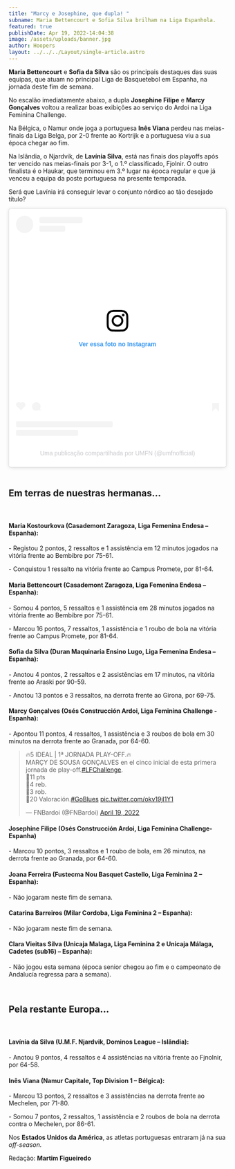 ```yaml
---
title: "Marcy e Josephine, que dupla! "
subname: Maria Bettencourt e Sofia Silva brilham na Liga Espanhola.
featured: true
publishDate: Apr 19, 2022-14:04:38
image: /assets/uploads/banner.jpg
author: Hoopers
layout: ../../../Layout/single-article.astro
---
```

**Maria Bettencourt** e **Sofia da Silva** são os principais destaques das suas equipas, que atuam no principal Liga de Basquetebol em Espanha, na jornada deste fim de semana.

No escalão imediatamente abaixo, a dupla **Josephine Filipe** e **Marcy Gonçalves** voltou a realizar boas exibições ao serviço do Ardoi na Liga Feminina Challenge.

Na Bélgica, o Namur onde joga a portuguesa **Inês Viana** perdeu nas meias-finais da Liga Belga, por 2-0 frente ao Kortrijk e a portuguesa viu a sua época chegar ao fim. 

Na Islândia, o Njardvik, de **Lavínia Silva**, está nas finais dos playoffs após ter vencido nas meias-finais por 3-1, o 1.º classificado, Fjolnir. O outro finalista é o Haukar, que terminou em 3.º lugar na época regular e que já venceu a equipa da poste portuguesa na presente temporada.

Será que Lavínia irá conseguir levar o conjunto nórdico ao tão desejado título?

<blockquote class="instagram-media" data-instgrm-captioned data-instgrm-permalink="https://www.instagram.com/p/CcTuXxzILQy/?utm_source=ig_embed&amp;utm_campaign=loading" data-instgrm-version="14" style=" background:#FFF; border:0; border-radius:3px; box-shadow:0 0 1px 0 rgba(0,0,0,0.5),0 1px 10px 0 rgba(0,0,0,0.15); margin: 1px; max-width:540px; min-width:326px; padding:0; width:99.375%; width:-webkit-calc(100% - 2px); width:calc(100% - 2px);"><div style="padding:16px;"> <a href="https://www.instagram.com/p/CcTuXxzILQy/?utm_source=ig_embed&amp;utm_campaign=loading" style=" background:#FFFFFF; line-height:0; padding:0 0; text-align:center; text-decoration:none; width:100%;" target="_blank"> <div style=" display: flex; flex-direction: row; align-items: center;"> <div style="background-color: #F4F4F4; border-radius: 50%; flex-grow: 0; height: 40px; margin-right: 14px; width: 40px;"></div> <div style="display: flex; flex-direction: column; flex-grow: 1; justify-content: center;"> <div style=" background-color: #F4F4F4; border-radius: 4px; flex-grow: 0; height: 14px; margin-bottom: 6px; width: 100px;"></div> <div style=" background-color: #F4F4F4; border-radius: 4px; flex-grow: 0; height: 14px; width: 60px;"></div></div></div><div style="padding: 19% 0;"></div> <div style="display:block; height:50px; margin:0 auto 12px; width:50px;"><svg width="50px" height="50px" viewBox="0 0 60 60" version="1.1" xmlns="https://www.w3.org/2000/svg" xmlns:xlink="https://www.w3.org/1999/xlink"><g stroke="none" stroke-width="1" fill="none" fill-rule="evenodd"><g transform="translate(-511.000000, -20.000000)" fill="#000000"><g><path d="M556.869,30.41 C554.814,30.41 553.148,32.076 553.148,34.131 C553.148,36.186 554.814,37.852 556.869,37.852 C558.924,37.852 560.59,36.186 560.59,34.131 C560.59,32.076 558.924,30.41 556.869,30.41 M541,60.657 C535.114,60.657 530.342,55.887 530.342,50 C530.342,44.114 535.114,39.342 541,39.342 C546.887,39.342 551.658,44.114 551.658,50 C551.658,55.887 546.887,60.657 541,60.657 M541,33.886 C532.1,33.886 524.886,41.1 524.886,50 C524.886,58.899 532.1,66.113 541,66.113 C549.9,66.113 557.115,58.899 557.115,50 C557.115,41.1 549.9,33.886 541,33.886 M565.378,62.101 C565.244,65.022 564.756,66.606 564.346,67.663 C563.803,69.06 563.154,70.057 562.106,71.106 C561.058,72.155 560.06,72.803 558.662,73.347 C557.607,73.757 556.021,74.244 553.102,74.378 C549.944,74.521 548.997,74.552 541,74.552 C533.003,74.552 532.056,74.521 528.898,74.378 C525.979,74.244 524.393,73.757 523.338,73.347 C521.94,72.803 520.942,72.155 519.894,71.106 C518.846,70.057 518.197,69.06 517.654,67.663 C517.244,66.606 516.755,65.022 516.623,62.101 C516.479,58.943 516.448,57.996 516.448,50 C516.448,42.003 516.479,41.056 516.623,37.899 C516.755,34.978 517.244,33.391 517.654,32.338 C518.197,30.938 518.846,29.942 519.894,28.894 C520.942,27.846 521.94,27.196 523.338,26.654 C524.393,26.244 525.979,25.756 528.898,25.623 C532.057,25.479 533.004,25.448 541,25.448 C548.997,25.448 549.943,25.479 553.102,25.623 C556.021,25.756 557.607,26.244 558.662,26.654 C560.06,27.196 561.058,27.846 562.106,28.894 C563.154,29.942 563.803,30.938 564.346,32.338 C564.756,33.391 565.244,34.978 565.378,37.899 C565.522,41.056 565.552,42.003 565.552,50 C565.552,57.996 565.522,58.943 565.378,62.101 M570.82,37.631 C570.674,34.438 570.167,32.258 569.425,30.349 C568.659,28.377 567.633,26.702 565.965,25.035 C564.297,23.368 562.623,22.342 560.652,21.575 C558.743,20.834 556.562,20.326 553.369,20.18 C550.169,20.033 549.148,20 541,20 C532.853,20 531.831,20.033 528.631,20.18 C525.438,20.326 523.257,20.834 521.349,21.575 C519.376,22.342 517.703,23.368 516.035,25.035 C514.368,26.702 513.342,28.377 512.574,30.349 C511.834,32.258 511.326,34.438 511.181,37.631 C511.035,40.831 511,41.851 511,50 C511,58.147 511.035,59.17 511.181,62.369 C511.326,65.562 511.834,67.743 512.574,69.651 C513.342,71.625 514.368,73.296 516.035,74.965 C517.703,76.634 519.376,77.658 521.349,78.425 C523.257,79.167 525.438,79.673 528.631,79.82 C531.831,79.965 532.853,80.001 541,80.001 C549.148,80.001 550.169,79.965 553.369,79.82 C556.562,79.673 558.743,79.167 560.652,78.425 C562.623,77.658 564.297,76.634 565.965,74.965 C567.633,73.296 568.659,71.625 569.425,69.651 C570.167,67.743 570.674,65.562 570.82,62.369 C570.966,59.17 571,58.147 571,50 C571,41.851 570.966,40.831 570.82,37.631"></path></g></g></g></svg></div><div style="padding-top: 8px;"> <div style=" color:#3897f0; font-family:Arial,sans-serif; font-size:14px; font-style:normal; font-weight:550; line-height:18px;">Ver essa foto no Instagram</div></div><div style="padding: 12.5% 0;"></div> <div style="display: flex; flex-direction: row; margin-bottom: 14px; align-items: center;"><div> <div style="background-color: #F4F4F4; border-radius: 50%; height: 12.5px; width: 12.5px; transform: translateX(0px) translateY(7px);"></div> <div style="background-color: #F4F4F4; height: 12.5px; transform: rotate(-45deg) translateX(3px) translateY(1px); width: 12.5px; flex-grow: 0; margin-right: 14px; margin-left: 2px;"></div> <div style="background-color: #F4F4F4; border-radius: 50%; height: 12.5px; width: 12.5px; transform: translateX(9px) translateY(-18px);"></div></div><div style="margin-left: 8px;"> <div style=" background-color: #F4F4F4; border-radius: 50%; flex-grow: 0; height: 20px; width: 20px;"></div> <div style=" width: 0; height: 0; border-top: 2px solid transparent; border-left: 6px solid #f4f4f4; border-bottom: 2px solid transparent; transform: translateX(16px) translateY(-4px) rotate(30deg)"></div></div><div style="margin-left: auto;"> <div style=" width: 0px; border-top: 8px solid #F4F4F4; border-right: 8px solid transparent; transform: translateY(16px);"></div> <div style=" background-color: #F4F4F4; flex-grow: 0; height: 12px; width: 16px; transform: translateY(-4px);"></div> <div style=" width: 0; height: 0; border-top: 8px solid #F4F4F4; border-left: 8px solid transparent; transform: translateY(-4px) translateX(8px);"></div></div></div> <div style="display: flex; flex-direction: column; flex-grow: 1; justify-content: center; margin-bottom: 24px;"> <div style=" background-color: #F4F4F4; border-radius: 4px; flex-grow: 0; height: 14px; margin-bottom: 6px; width: 224px;"></div> <div style=" background-color: #F4F4F4; border-radius: 4px; flex-grow: 0; height: 14px; width: 144px;"></div></div></a><p style=" color:#c9c8cd; font-family:Arial,sans-serif; font-size:14px; line-height:17px; margin-bottom:0; margin-top:8px; overflow:hidden; padding:8px 0 7px; text-align:center; text-overflow:ellipsis; white-space:nowrap;"><a href="https://www.instagram.com/p/CcTuXxzILQy/?utm_source=ig_embed&amp;utm_campaign=loading" style=" color:#c9c8cd; font-family:Arial,sans-serif; font-size:14px; font-style:normal; font-weight:normal; line-height:17px; text-decoration:none;" target="_blank">Uma publicação compartilhada por UMFN (@umfnofficial)</a></p></div></blockquote>

</br>

## Em terras de nuestras hermanas…

</br>

#### Maria Kostourkova (Casademont Zaragoza, Liga Femenina Endesa – Espanha):

\- Registou 2 pontos, 2 ressaltos e 1 assistência em 12 minutos jogados na vitória frente ao Bembibre por 75-61.

\- Conquistou 1 ressalto na vitória frente ao Campus Promete, por 81-64.

#### Maria Bettencourt (Casademont Zaragoza, Liga Femenina Endesa – Espanha):

\- Somou 4 pontos, 5 ressaltos e 1 assistência em 28 minutos jogados na vitória frente ao Bembibre por 75-61.

\- Marcou 16 pontos, 7 ressaltos, 1 assistência e 1 roubo de bola na vitória frente ao Campus Promete, por 81-64.

#### Sofia da Silva (Duran Maquinaria Ensino Lugo, Liga Femenina Endesa – Espanha):

\- Anotou 4 pontos, 2 ressaltos e 2 assistências em 17 minutos, na vitória frente ao Araski por 90-59.

\- Anotou 13 pontos e 3 ressaltos, na derrota frente ao Girona, por 69-75.

#### Marcy Gonçalves (Osés Construcción Ardoi, Liga Feminina Challenge - Espanha): 

\- Apontou 11 pontos, 4 ressaltos, 1 assistência e 3 roubos de bola em 30 minutos na derrota frente ao Granada, por 64-60.

<blockquote class="twitter-tweet"><p lang="es" dir="ltr">🔥5 IDEAL | 1ª JORNADA PLAY-OFF.🔥<br>MARÇY DE SOUSA GONÇALVES en el cinco inicial de esta primera jornada de play-off.<a href="https://twitter.com/hashtag/LFChallenge?src=hash&amp;ref_src=twsrc%5Etfw">#LFChallenge</a>.<br>🔹11 pts<br>🔹4 reb.<br>🔹3 rob.<br>🔹20 Valoración.<a href="https://twitter.com/hashtag/GoBlues?src=hash&amp;ref_src=twsrc%5Etfw">#GoBlues</a> <a href="https://t.co/okv19jl1Y1">pic.twitter.com/okv19jl1Y1</a></p>&mdash; FNBardoi (@FNBardoi) <a href="https://twitter.com/FNBardoi/status/1516363380889640960?ref_src=twsrc%5Etfw">April 19, 2022</a></blockquote> 

#### Josephine Filipe (Osés Construcción Ardoi, Liga Feminina Challenge- Espanha)

\- Marcou 10 pontos, 3 ressaltos e 1 roubo de bola, em 26 minutos, na derrota frente ao Granada, por 64-60.

#### Joana Ferreira (Fustecma Nou Basquet Castello, Liga Feminina 2 – Espanha):

\- Não jogaram neste fim de semana.

#### Catarina Barreiros (Milar Cordoba, Liga Feminina 2 – Espanha):

\- Não jogaram neste fim de semana.

#### Clara Vieitas Silva (Unicaja Malaga, Liga Feminina 2 e Unicaja Málaga, Cadetes (sub16) – Espanha):

\- Não jogou esta semana (época senior chegou ao fim e o campeonato de Andalucía regressa para a semana).

</br>

## Pela restante Europa…

</br>

#### Lavínia da Silva (U.M.F. Njardvik, Dominos League – Islândia):

\- Anotou 9 pontos, 4 ressaltos e 4 assistências na vitória frente ao Fjnolnir, por 64-58.

#### Inês Viana (Namur Capitale, Top Division 1 – Bélgica):

\- Marcou 13 pontos, 2 ressaltos e 3 assistências na derrota frente ao Mechelen, por 71-80.

\- Somou 7 pontos, 2 ressaltos, 1 assistência e 2 roubos de bola na derrota contra o Mechelen, por 86-61.

Nos **Estados Unidos da América**, as atletas portuguesas entraram já na sua *off-season.*

Redação: **Martim Figueiredo**



<script async src="https://platform.twitter.com/widgets.js" charset="utf-8"></script>

<script async src="//www.instagram.com/embed.js"></script>